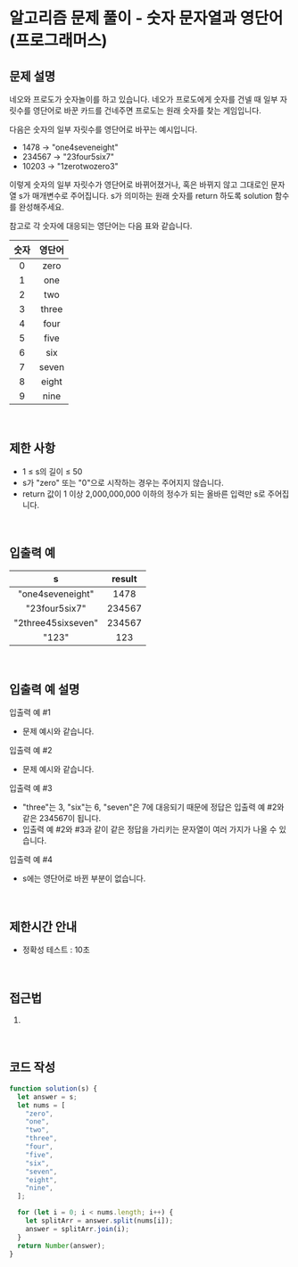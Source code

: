 # 알고리즘 문제 풀이 - 숫자 문자열과 영단어(프로그래머스)

## 문제 설명

네오와 프로도가 숫자놀이를 하고 있습니다. 네오가 프로도에게 숫자를 건넬 때 일부 자릿수를 영단어로 바꾼 카드를 건네주면 프로도는 원래 숫자를 찾는 게임입니다.

다음은 숫자의 일부 자릿수를 영단어로 바꾸는 예시입니다.

- 1478 → "one4seveneight"
- 234567 → "23four5six7"
- 10203 → "1zerotwozero3"

이렇게 숫자의 일부 자릿수가 영단어로 바뀌어졌거나, 혹은 바뀌지 않고 그대로인 문자열 s가 매개변수로 주어집니다. s가 의미하는 원래 숫자를 return 하도록 solution 함수를 완성해주세요.

참고로 각 숫자에 대응되는 영단어는 다음 표와 같습니다.

| 숫자 | 영단어 |
| :--: | :----: |
|  0   |  zero  |
|  1   |  one   |
|  2   |  two   |
|  3   | three  |
|  4   |  four  |
|  5   |  five  |
|  6   |  six   |
|  7   | seven  |
|  8   | eight  |
|  9   |  nine  |

<br />

## 제한 사항

- 1 ≤ s의 길이 ≤ 50
- s가 "zero" 또는 "0"으로 시작하는 경우는 주어지지 않습니다.
- return 값이 1 이상 2,000,000,000 이하의 정수가 되는 올바른 입력만 s로 주어집니다.

<br />

## 입출력 예

|         s          | result |
| :----------------: | :----: |
|  "one4seveneight"  |  1478  |
|   "23four5six7"    | 234567 |
| "2three45sixseven" | 234567 |
|       "123"        |  123   |

<br />

## 입출력 예 설명

입출력 예 #1<br />

- 문제 예시와 같습니다.

입출력 예 #2<br />

- 문제 예시와 같습니다.

입출력 예 #3<br />

- "three"는 3, "six"는 6, "seven"은 7에 대응되기 때문에 정답은 입출력 예 #2와 같은 234567이 됩니다.
- 입출력 예 #2와 #3과 같이 같은 정답을 가리키는 문자열이 여러 가지가 나올 수 있습니다.

입출력 예 #4<br />

- s에는 영단어로 바뀐 부분이 없습니다.

<br />

## 제한시간 안내

- 정확성 테스트 : 10초

<br />

## 접근법

1.

 <br />

## 코드 작성

```js
function solution(s) {
  let answer = s;
  let nums = [
    "zero",
    "one",
    "two",
    "three",
    "four",
    "five",
    "six",
    "seven",
    "eight",
    "nine",
  ];

  for (let i = 0; i < nums.length; i++) {
    let splitArr = answer.split(nums[i]);
    answer = splitArr.join(i);
  }
  return Number(answer);
}
```

<br />
